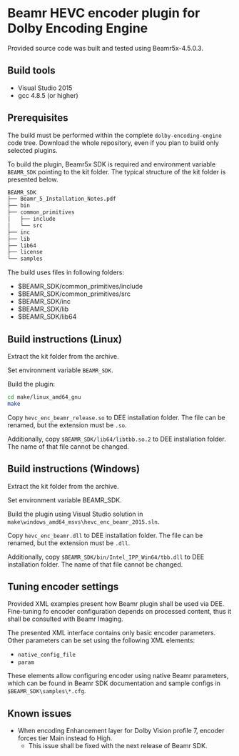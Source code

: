 # Beamr HEVC encoder plugin for Dolby Encoding Engine

Provided source code was built and tested using Beamr5x-4.5.0.3.

## Build tools

- Visual Studio 2015
- gcc 4.8.5 (or higher)

## Prerequisites

The build must be performed within the complete `dolby-encoding-engine` code tree. Download the whole repository, even if you plan to build only selected plugins.

To build the plugin, Beamr5x SDK is required and environment variable `BEAMR_SDK` pointing to the kit folder.
The typical structure of the kit folder is presented below.

```bash
BEAMR_SDK
├── Beamr_5_Installation_Notes.pdf
├── bin
├── common_primitives
│   ├── include
│   └── src
├── inc
├── lib
├── lib64
├── license
└── samples
```

The build uses files in following folders:

- $BEAMR_SDK/common_primitives/include
- $BEAMR_SDK/common_primitives/src
- $BEAMR_SDK/inc
- $BEAMR_SDK/lib
- $BEAMR_SDK/lib64

## Build instructions (Linux)

Extract the kit folder from the archive.

Set environment variable `BEAMR_SDK`.

Build the plugin:

```bash
cd make/linux_amd64_gnu
make
```

Copy `hevc_enc_beamr_release.so` to DEE installation folder. The file can be renamed, but the extension must be `.so`.

Additionally, copy `$BEAMR_SDK/lib64/libtbb.so.2` to DEE installation folder. The name of that file cannot be changed.

## Build instructions (Windows)

Extract the kit folder from the archive.

Set environment variable BEAMR_SDK.

Build the plugin using Visual Studio solution in `make\windows_amd64_msvs\hevc_enc_beamr_2015.sln`.

Copy `hevc_enc_beamr.dll` to DEE installation folder. The file can be renamed, but the extension must be `.dll`.

Additionally, copy `$BEAMR_SDK/bin/Intel_IPP_Win64/tbb.dll` to DEE installation folder. The name of that file cannot be changed.

## Tuning encoder settings

Provided XML examples present how Beamr plugin shall be used via DEE.
Fine-tuning fo encoder configuration depends on processed content, thus it shall be consulted with Beamr Imaging.

The presented XML interface contains only basic encoder parameters. Other parameters can be set using the following XML elements:

- `native_config_file`
- `param`

These elements allow configuring encoder using native Beamr parameters, which can be found in Beamr SDK documentation and sample configs in `$BEAMR_SDK\samples\*.cfg`.

## Known issues

- When encoding Enhancement layer for Dolby Vision profile 7, encoder forces tier Main instead fo High.
  - This issue shall be fixed with the next release of Beamr SDK.
